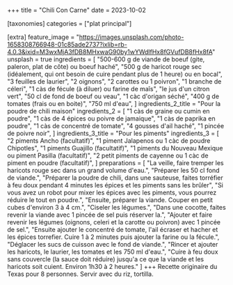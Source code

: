 +++
title = "Chili Con Carne"
date = 2023-10-02

[taxonomies]
categories = ["plat principal"]

[extra]
feature_image = "https://images.unsplash.com/photo-1658308766948-01c85ade2737?ixlib=rb-4.0.3&ixid=M3wxMjA3fDB8MHxwaG90by1wYWdlfHx8fGVufDB8fHx8fA"
unsplash = true
ingredients = [
  "500-600 g de viande de boeuf (gite, paleron, plat de côte) ou boeuf haché",
  "500 g de haricot rouge sec (idéalement, qui ont besoin de cuire pendant plus de 1 heure) ou en bocal",
  "3 feuilles de laurier",
  "2 oignons",
  "2 carottes ou 1 poivron",
  "1 branche de céleri",
  "1 càs de fécule (à diluer) ou farine de maîs",
  "le jus d'un citron vert",
  "50 cl de fond de boeuf ou veau",
  "1 càc d'origan séché",
  "400 g de tomates (frais ou en boite)",
  "750 ml d'eau",
]
ingredients_2_title = "Pour la poudre de chili maison"
ingredients_2 = [
  "1 càs de graine ou cumin en poudre",
  "1 càs de 4 épices ou poivre de jamaique",
  "1 càs de paprika en poudre",
  "1 càs de concentré de tomate",
  "4 gousses d'ail haché",
  "1 pincée de poivre noir",
]
ingredients_3_title = "Pour les piments"
ingredients_3 = [
  "2 piments Ancho (facultatif)",
  "1 piment Jalapenos ou 1 càc de poudre Chipotles",
  "1 piments Guajillo (facultatif)",
  "1 piments du Nouveau Mexique ou piment Pasilla (facultatif)",
  "2 petit piments de cayenne ou 1 càc de piment en poudre (facultatif)",
]
preparations = [
  "La veille, faire tremper les haricots rouge sec dans un grand volume d'eau.",
  "Préparer les 50 cl fond de viande.",
  "Préparer la poudre de chili, dans une sauteuse, faites torréfier à feu doux pendant 4 minutes les épices et les piments sans les brûler",
  "Si vous avez un robot pour mixer les épices avec les piments, vous pourrez réduire le tout en poudre.",
  "Ensuite, préparer la viande. Couper en petit cubes d'environ 3 à 4 cm.",
  "Ciseler les légumes.",
  "Dans une cocotte, faites revenir la viande avec 1 pincée de sel puis réserver la.",
  "Ajouter et faire revenir les légumes (oignons, celeri et la carotte ou poivron) avec 1 pincée de sel.",
  "Ensuite ajouter le concentré de tomate, l'ail écraser et hacher et les épices torrefier. Cuire 1 à 2 minutes puis ajouter la farine ou la fécule.",
  "Déglacer les sucs de cuisson avec le fond de viande.",
  "Rincer et ajouter les haricots, le laurier, les tomates et les 750 ml d'eau.",
  "Cuire à feu doux sans couvercle (la sauce doit réduire) jusqu'a ce que la viande et les haricots soit cuient. Environ 1h30 à 2 heures."
]
+++
Recette originaire du Texas pour 8 personnes. Servir avec du riz, tortilla.
